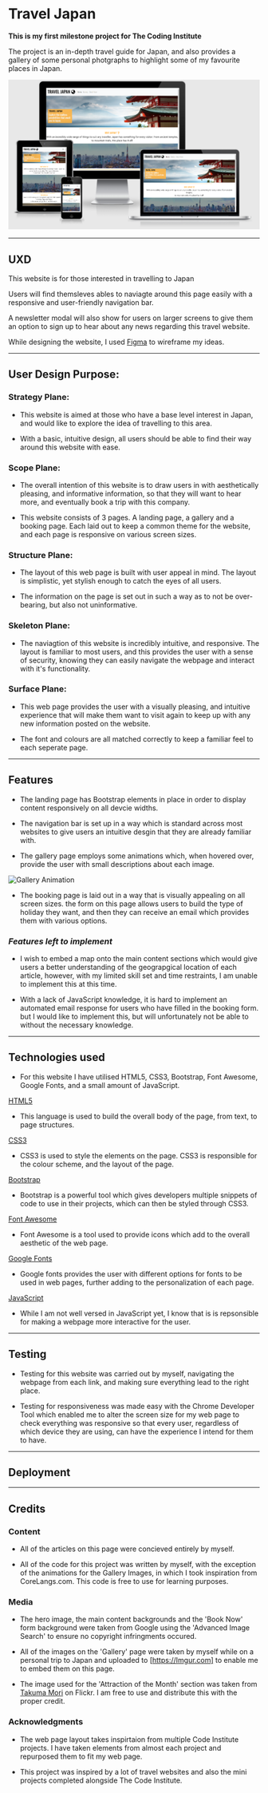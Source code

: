 # Travel Japan

**This is my first milestone project for The Coding Institute**

The project is an in-depth travel guide for Japan, and also provides a gallery of some personal photgraphs to highlight some of my favourite places in Japan.

![Responsive Design](/assets/images/responsive-design.PNG)

<hr>

## UXD

This website is for those interested in travelling to Japan

Users will find themsleves ables to naviagte around this page easily with a responsive and user-friendly navigation bar.

A newsletter modal will also show for users on larger screens to give them an option to sign up to hear about any news regarding this travel website.

While designing the website, I used [Figma](https://www.figma.com/files/project/9354776/First-Project)
to wireframe my ideas.

<hr>

## User Design Purpose:

### Strategy Plane:

* This website is aimed at those who have a base level interest in Japan, and would like to explore the idea
of travelling to this area.

* With a basic, intuitive design, all users should be able to find their way around this website with ease.

### Scope Plane:

* The overall intention of this website is to draw users in with aesthetically pleasing, and informative information,
so that they will want to hear more, and eventually book a trip with this company.

* This website consists of 3 pages. A landing page, a gallery and a booking page. Each laid out to keep a common theme for
the website, and each page is responsive on
various screen sizes.

### Structure Plane:

* The layout of this web page is built with user appeal in mind. The layout is simplistic, yet stylish enough to catch the eyes of all users.

* The information on the page is set out in such a way as to not be over-bearing, but also not uninformative.

### Skeleton Plane:

* The naviagtion of this website is incredibly intuitive, and responsive. The layout is familiar to most users,
and this provides the user with a sense of security, knowing they can easily navigate the webpage and interact with it's functionality.

### Surface Plane:

* This web page provides the user with a visually pleasing, and intuitive experience that will make them want to visit again to keep
up with any new information posted on the website.

* The font and colours are all matched correctly to keep a familiar feel to each seperate page.

<hr>

## Features

* The landing page has Bootstrap elements in place in order to display content responsively on all devcie widths.

* The navigation bar is set up in a way which is standard across most websites to give users an intuitive desgin that they are already familiar with.

* The gallery page employs some animations which, when hovered over, provide the user with small descriptions about each image.

![Gallery Animation](https://media.giphy.com/media/jnnRAacHmtXqS6b58W/giphy.gif)

* The booking page is laid out in a way that is visually appealing on all screen sizes.
the form on this page allows users to build the type of holiday they want, and then they can receive an email which provides them with various options.

### _Features left to implement_

* I wish to embed a map onto the main content sections which would give users a better understanding of the geograpgical location of each article,
  however, with my limited skill set and time restraints, I am unable to implement this at this time.

* With a lack of JavaScript knowledge, it is hard to implement an automated email response for users who have filled in the booking form.
but I would like to implement this, but will unfortunately not be able to without the necessary knowledge.

<hr>

## Technologies used

* For this website I have utilised HTML5, CSS3, Bootstrap, Font Awesome, Google Fonts, and a small amount of JavaScript.

[HTML5](https://en.wikipedia.org/wiki/HTML5)

- This language is used to build the overall body of the page, from text, to page structures.

[CSS3](https://en.wikipedia.org/wiki/Cascading_Style_Sheets#CSS_3)

- CSS3 is used to style the elements on the page. CSS3 is responsible for the colour scheme, and the layout of the page.

[Bootstrap](https://getbootstrap.com/)

- Bootstrap is a powerful tool which gives developers multiple snippets of code to use in their projects, which can then be styled through CSS3.

[Font Awesome](https://fontawesome.com/)

- Font Awesome is a tool used to provide icons which add to the overall aesthetic of the web page.

[Google Fonts](https://fonts.google.com/)

- Google fonts provides the user with different options for fonts to be used in web pages, further adding to the personalization of each page.

[JavaScript](https://en.wikipedia.org/wiki/JavaScript)

- While I am not well versed in JavaScript yet, I know that is is repsonsible for making a webpage more interactive for the user.
<hr>

## Testing

- Testing for this website was carried out by myself, navigating the webpage from each link, and making sure everything lead to the right place.

- Testing for responsiveness was made easy with the Chrome Developer Tool which enabled me to alter the screen size for my web page to check
  everything was responsive so that every user, regardless of which device they are using, can have the experience I intend for them to have.

<hr>

## Deployment

<hr>

## Credits


### Content

- All of the articles on this page were concieved entirely by myself.

- All of the code for this project was written by myself, with the exception of the animations for the Gallery Images, in which I took inspiration from CoreLangs.com. This code is free to use for learning purposes.

### Media

- The hero image, the main content backgrounds and the 'Book Now' form background were taken from Google using the 'Advanced Image Search' to ensure no copyright infringments occured.

- All of the images on the 'Gallery' page were taken by myself while on a personal trip to Japan and uploaded to [https://Imgur.com] to enable me to embed them on this page.

* The image used for the 'Attraction of the Month' section was taken from [Takuma Mori](https://www.flickr.com/photos/takuma104/) on Flickr. I am free to use and distribute this with the proper credit.

### Acknowledgments

*  The web page layout takes inspirtaion from multiple Code Institute projects. I have taken elements from almost each project and repurposed them to fit my web page.
 
*  This project was inspired by a lot of travel websites and also the mini projects completed alongside The Code Institute.
